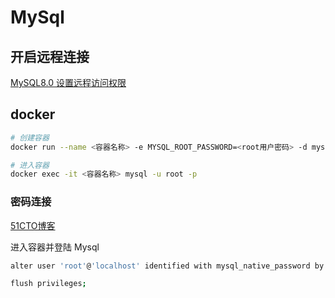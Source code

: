 # MySql

## 开启远程连接

[MySQL8.0 设置远程访问权限](https://zhuanlan.zhihu.com/p/587097435)

## docker

```sh
# 创建容器
docker run --name <容器名称> -e MYSQL_ROOT_PASSWORD=<root用户密码> -d mysql:latest

# 进入容器
docker exec -it <容器名称> mysql -u root -p
```

### 密码连接

[51CTO博客](https://blog.51cto.com/u_14273/6362439)

进入容器并登陆 Mysql

```sh
alter user 'root'@'localhost' identified with mysql_native_password by '新密码';

flush privileges;
```
